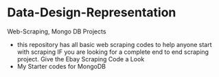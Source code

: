 # Data-Design-Representation
Web-Scraping, Mongo DB Projects
- this repository has all basic web scraping codes to help anyone start with scraping
IF you are looking for a complete end to end scraping project.
Give the Ebay Scraping Code a Look
- My Starter codes for MongoDB

